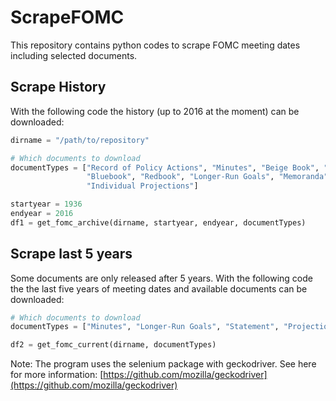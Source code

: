 # ScrapeFOMC

This repository contains python codes to scrape FOMC meeting dates including selected documents.

## Scrape History
With the following code the history (up to 2016 at the moment) can be downloaded:
```python
dirname = "/path/to/repository"

# Which documents to download
documentTypes = ["Record of Policy Actions", "Minutes", "Beige Book", "Tealbook A", "Tealbook B", "Greenbook",
                 "Bluebook", "Redbook", "Longer-Run Goals", "Memoranda", "Statement", "Supplement", "Transcript",
                 "Individual Projections"]

startyear = 1936
endyear = 2016
df1 = get_fomc_archive(dirname, startyear, endyear, documentTypes)
```

## Scrape last 5 years
Some documents are only released after 5 years. With the following code the the last five years of meeting dates and available documents can be downloaded:
```python
# Which documents to download
documentTypes = ["Minutes", "Longer-Run Goals", "Statement", "Projection"]

df2 = get_fomc_current(dirname, documentTypes)
```

Note: The program uses the selenium package with geckodriver. See here for more information: [https://github.com/mozilla/geckodriver](https://github.com/mozilla/geckodriver)